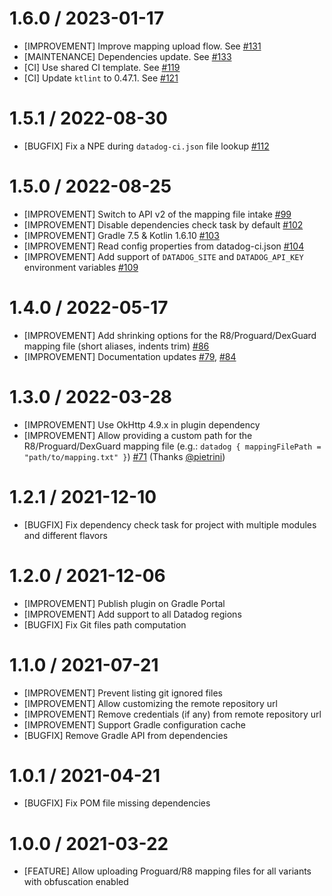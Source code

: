 # 1.6.0 / 2023-01-17

- [IMPROVEMENT] Improve mapping upload flow. See [#131](https://github.com/DataDog/dd-sdk-android-gradle-plugin/pull/131)
- [MAINTENANCE] Dependencies update. See [#133](https://github.com/DataDog/dd-sdk-android-gradle-plugin/pull/133)
- [CI] Use shared CI template. See [#119](https://github.com/DataDog/dd-sdk-android-gradle-plugin/pull/119)
- [CI] Update `ktlint` to 0.47.1. See [#121](https://github.com/DataDog/dd-sdk-android-gradle-plugin/pull/121)

# 1.5.1 / 2022-08-30

- [BUGFIX] Fix a NPE during `datadog-ci.json` file lookup [#112](https://github.com/DataDog/dd-sdk-android-gradle-plugin/pull/112)

# 1.5.0 / 2022-08-25

- [IMPROVEMENT] Switch to API v2 of the mapping file intake [#99](https://github.com/DataDog/dd-sdk-android-gradle-plugin/pull/99)
- [IMPROVEMENT] Disable dependencies check task by default [#102](https://github.com/DataDog/dd-sdk-android-gradle-plugin/pull/102)
- [IMPROVEMENT] Gradle 7.5 & Kotlin 1.6.10 [#103](https://github.com/DataDog/dd-sdk-android-gradle-plugin/pull/103)
- [IMPROVEMENT] Read config properties from datadog-ci.json [#104](https://github.com/DataDog/dd-sdk-android-gradle-plugin/pull/104)
- [IMPROVEMENT] Add support of `DATADOG_SITE` and `DATADOG_API_KEY` environment variables [#109](https://github.com/DataDog/dd-sdk-android-gradle-plugin/pull/109)

# 1.4.0 / 2022-05-17

- [IMPROVEMENT] Add shrinking options for the R8/Proguard/DexGuard mapping file (short aliases, indents trim) [#86](https://github.com/DataDog/dd-sdk-android-gradle-plugin/pull/86)
- [IMPROVEMENT] Documentation updates [#79](https://github.com/DataDog/dd-sdk-android-gradle-plugin/pull/79), [#84](https://github.com/DataDog/dd-sdk-android-gradle-plugin/pull/84)

# 1.3.0 / 2022-03-28

- [IMPROVEMENT] Use OkHttp 4.9.x in plugin dependency
- [IMPROVEMENT] Allow providing a custom path for the R8/Proguard/DexGuard mapping file (e.g.: `datadog { mappingFilePath = "path/to/mapping.txt" }`) [#71](https://github.com/DataDog/dd-sdk-android-gradle-plugin/issues/71) (Thanks [@pietrini](https://github.com/pietrini))

# 1.2.1 / 2021-12-10

- [BUGFIX] Fix dependency check task for project with multiple modules and different flavors

# 1.2.0 / 2021-12-06

- [IMPROVEMENT] Publish plugin on Gradle Portal
- [IMPROVEMENT] Add support to all Datadog regions
- [BUGFIX] Fix Git files path computation

# 1.1.0 / 2021-07-21

- [IMPROVEMENT] Prevent listing git ignored files
- [IMPROVEMENT] Allow customizing the remote repository url
- [IMPROVEMENT] Remove credentials (if any) from remote repository url
- [IMPROVEMENT] Support Gradle configuration cache
- [BUGFIX] Remove Gradle API from dependencies

# 1.0.1 / 2021-04-21

- [BUGFIX] Fix POM file missing dependencies

# 1.0.0 / 2021-03-22

- [FEATURE] Allow uploading Proguard/R8 mapping files for all variants with obfuscation enabled

